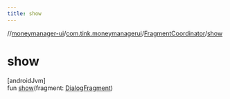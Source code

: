 ```yaml
---
title: show
---
```

//[moneymanager-ui](../../../index.html)/[com.tink.moneymanagerui](../index.html)/[FragmentCoordinator](index.html)/[show](show.html)



# show



[androidJvm]\
fun [show](show.html)(fragment: [DialogFragment](https://developer.android.com/reference/kotlin/androidx/fragment/app/DialogFragment.html))




